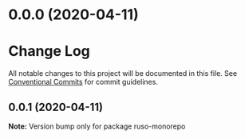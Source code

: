# 0.0.0 (2020-04-11)



# Change Log

All notable changes to this project will be documented in this file.
See [Conventional Commits](https://conventionalcommits.org) for commit guidelines.

## 0.0.1 (2020-04-11)

**Note:** Version bump only for package ruso-monorepo
